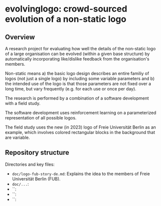 # evolvinglogo: crowd-sourced evolution of a non-static logo

## Overview

A research project for evaluating how well the 
details of the non-static logo of a large organisation 
can be evolved (within a given base structure)
by automatically incorporating like/dislike feedback from the
organisation's members.

Non-static means 
a) the basic logo design describes an entire familiy of logos 
   (not just a single logo) by including some variable parameters and
b) the intended use of the logo is that those parameters are not
   fixed over a long time, but vary frequently (e.g. for each use or 
   once per day).

The research is performed by a combination of a software development with a 
field study.

The software development uses reinforcement learning on a parameterized
representation of all possible logos.

The field study uses the new (in 2023) logo of Freie Universität Berlin
as an example, which involves colored rectangular blocks in the background
that are variable.


## Repository structure

Directories and key files:
- `doc/logo-fub-story-de.md`:
  Explains the idea to the members of Freie Universität Berlin (FUB).
- `doc/...`:
- ``:
- ``:
- ``:
